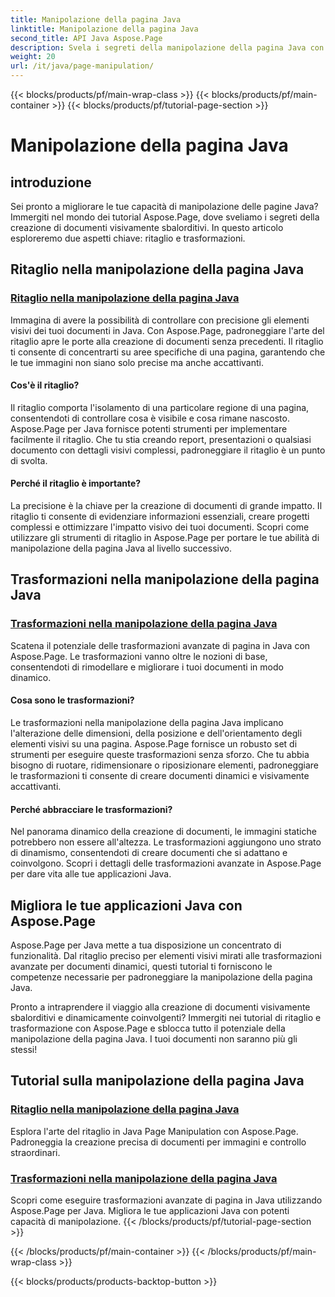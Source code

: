```yaml
---
title: Manipolazione della pagina Java
linktitle: Manipolazione della pagina Java
second_title: API Java Aspose.Page
description: Svela i segreti della manipolazione della pagina Java con i tutorial Aspose.Page. Immergiti nel ritaglio e nelle trasformazioni per creare documenti visivamente sbalorditivi senza sforzo.
weight: 20
url: /it/java/page-manipulation/
---
```


{{< blocks/products/pf/main-wrap-class >}}
{{< blocks/products/pf/main-container >}}
{{< blocks/products/pf/tutorial-page-section >}}

# Manipolazione della pagina Java


## introduzione

Sei pronto a migliorare le tue capacità di manipolazione delle pagine Java? Immergiti nel mondo dei tutorial Aspose.Page, dove sveliamo i segreti della creazione di documenti visivamente sbalorditivi. In questo articolo esploreremo due aspetti chiave: ritaglio e trasformazioni.

## Ritaglio nella manipolazione della pagina Java

### [Ritaglio nella manipolazione della pagina Java](./clipping/)

Immagina di avere la possibilità di controllare con precisione gli elementi visivi dei tuoi documenti in Java. Con Aspose.Page, padroneggiare l'arte del ritaglio apre le porte alla creazione di documenti senza precedenti. Il ritaglio ti consente di concentrarti su aree specifiche di una pagina, garantendo che le tue immagini non siano solo precise ma anche accattivanti.

#### Cos'è il ritaglio?

Il ritaglio comporta l'isolamento di una particolare regione di una pagina, consentendoti di controllare cosa è visibile e cosa rimane nascosto. Aspose.Page per Java fornisce potenti strumenti per implementare facilmente il ritaglio. Che tu stia creando report, presentazioni o qualsiasi documento con dettagli visivi complessi, padroneggiare il ritaglio è un punto di svolta.

#### Perché il ritaglio è importante?

La precisione è la chiave per la creazione di documenti di grande impatto. Il ritaglio ti consente di evidenziare informazioni essenziali, creare progetti complessi e ottimizzare l'impatto visivo dei tuoi documenti. Scopri come utilizzare gli strumenti di ritaglio in Aspose.Page per portare le tue abilità di manipolazione della pagina Java al livello successivo.

## Trasformazioni nella manipolazione della pagina Java

### [Trasformazioni nella manipolazione della pagina Java](./transformations/)

Scatena il potenziale delle trasformazioni avanzate di pagina in Java con Aspose.Page. Le trasformazioni vanno oltre le nozioni di base, consentendoti di rimodellare e migliorare i tuoi documenti in modo dinamico.

#### Cosa sono le trasformazioni?

Le trasformazioni nella manipolazione della pagina Java implicano l'alterazione delle dimensioni, della posizione e dell'orientamento degli elementi visivi su una pagina. Aspose.Page fornisce un robusto set di strumenti per eseguire queste trasformazioni senza sforzo. Che tu abbia bisogno di ruotare, ridimensionare o riposizionare elementi, padroneggiare le trasformazioni ti consente di creare documenti dinamici e visivamente accattivanti.

#### Perché abbracciare le trasformazioni?

Nel panorama dinamico della creazione di documenti, le immagini statiche potrebbero non essere all'altezza. Le trasformazioni aggiungono uno strato di dinamismo, consentendoti di creare documenti che si adattano e coinvolgono. Scopri i dettagli delle trasformazioni avanzate in Aspose.Page per dare vita alle tue applicazioni Java.

## Migliora le tue applicazioni Java con Aspose.Page

Aspose.Page per Java mette a tua disposizione un concentrato di funzionalità. Dal ritaglio preciso per elementi visivi mirati alle trasformazioni avanzate per documenti dinamici, questi tutorial ti forniscono le competenze necessarie per padroneggiare la manipolazione della pagina Java.

Pronto a intraprendere il viaggio alla creazione di documenti visivamente sbalorditivi e dinamicamente coinvolgenti? Immergiti nei tutorial di ritaglio e trasformazione con Aspose.Page e sblocca tutto il potenziale della manipolazione della pagina Java. I tuoi documenti non saranno più gli stessi!
## Tutorial sulla manipolazione della pagina Java
### [Ritaglio nella manipolazione della pagina Java](./clipping/)
Esplora l'arte del ritaglio in Java Page Manipulation con Aspose.Page. Padroneggia la creazione precisa di documenti per immagini e controllo straordinari.
### [Trasformazioni nella manipolazione della pagina Java](./transformations/)
Scopri come eseguire trasformazioni avanzate di pagina in Java utilizzando Aspose.Page per Java. Migliora le tue applicazioni Java con potenti capacità di manipolazione.
{{< /blocks/products/pf/tutorial-page-section >}}

{{< /blocks/products/pf/main-container >}}
{{< /blocks/products/pf/main-wrap-class >}}

{{< blocks/products/products-backtop-button >}}
